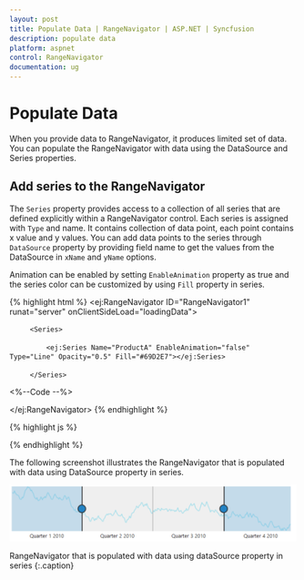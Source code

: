 ```yaml
---
layout: post
title: Populate Data | RangeNavigator | ASP.NET | Syncfusion
description: populate data
platform: aspnet
control: RangeNavigator
documentation: ug
---
```


# Populate Data

When you provide data to RangeNavigator, it produces limited set of data. You can populate the RangeNavigator with data using the DataSource and Series properties.

## Add series to the RangeNavigator

The `Series` property provides access to a collection of all series that are defined explicitly within a RangeNavigator control. Each series is assigned with `Type` and name. It contains collection of data point, each point contains x value and y values. You can add data points to the series through `DataSource` property by providing field name to get the values from the DataSource in `xName` and `yName` options.

Animation can be enabled by setting `EnableAnimation` property as true and the series color can be customized by using `Fill` property in series.



{% highlight html %}
<ej:RangeNavigator ID="RangeNavigator1" runat="server" onClientSideLoad="loadingData">

         <Series>

             <ej:Series Name="ProductA" EnableAnimation="false" Type="Line" Opacity="0.5" Fill="#69D2E7"></ej:Series>

         </Series>

<%--Code --%>

</ej:RangeNavigator>
{% endhighlight %}

{% highlight js %}
<script type="text/javascript">

function loadingData(sender) {

                 data = GetData();

              sender.model.series[0].dataSource = data.Open;

              sender.model.series[0].xName =  "XValue",

              sender.model.series[0].yName = "YValue";   

       }

// Method to get data in JSON format

function GetData() {

            var series1 = [];

            var series2 = [];

            var value = 100;

            var value1 = 120;

            for (var i = 1; i < 730; i++) {

                if (Math.random() > .5) {

                    value += Math.random();

                    value1 += Math.random();

                } else {

                    value -= Math.random();

                    value1 -= Math.random();

                }

                var point1 = { XValue: new Date(2010, 0, i), YValue: value };

                var point2 = { XValue: new Date(2010, 0, i), YValue: value1 };

                series1.push(point1);

                series2.push(point2);

            }

            data = { Open: series1, Close: series2 };

            return data;

        }

</script>         
{% endhighlight %}



The following screenshot illustrates the RangeNavigator that is populated with data using DataSource property in series.

![](Populate-Data_images/Populate-Data_img1.png)

RangeNavigator that is populated with data using dataSource property in series
{:.caption}
